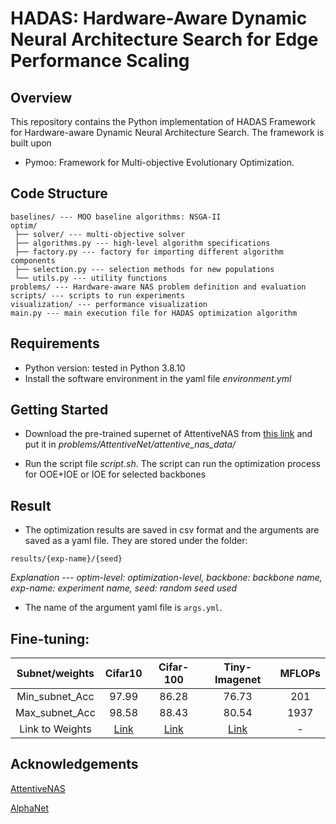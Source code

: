 # HADAS: Hardware-Aware Dynamic Neural Architecture Search for Edge Performance Scaling

## Overview

This repository contains the Python implementation of HADAS Framework for Hardware-aware Dynamic Neural Architecture Search. The framework is built upon 
- Pymoo: Framework for Multi-objective Evolutionary Optimization.


## Code Structure

```
baselines/ --- MOO baseline algorithms: NSGA-II
optim/
 ├── solver/ --- multi-objective solver
 ├── algorithms.py --- high-level algorithm specifications
 ├── factory.py --- factory for importing different algorithm components
 ├── selection.py --- selection methods for new populations
 └── utils.py --- utility functions
problems/ --- Hardware-aware NAS problem definition and evaluation
scripts/ --- scripts to run experiments
visualization/ --- performance visualization
main.py --- main execution file for HADAS optimization algorithm
```

## Requirements

- Python version: tested in Python 3.8.10
- Install the software environment in the yaml file *environment.yml*

## Getting Started

- Download the pre-trained supernet of AttentiveNAS from [this link](https://drive.google.com/file/d/1cCla-OQNIAn-rjsY2b832DuP59ZKr8uh/view?usp=sharing) and put it in *problems/AttentiveNet/attentive_nas_data/*

- Run the script file *script.sh*. The script can run the optimization process for OOE+IOE or IOE for selected backbones


## Result

- The optimization results are saved in csv format and the arguments are saved as a yaml file. They are stored under the folder:

```
results/{exp-name}/{seed}
```

*Explanation --- optim-level: optimization-level, backbone: backbone name, exp-name: experiment name, seed: random seed used*

- The name of the argument yaml file is `args.yml`.


## Fine-tuning:
    
| Subnet/weights | Cifar10 | Cifar-100 | Tiny-Imagenet | MFLOPs |
|:---:|:---:|:---:|:---:|:---:|
| Min_subnet_Acc | 97.99 | 86.28 | 76.73 | 201 |
| Max_subnet_Acc | 98.58 | 88.43 | 80.54 | 1937 |
| Link to Weights | [Link](https://drive.google.com/drive/folders/1IwvWd8oswS6YBGhu-32YHhXRKqFBnDaF?usp=sharing) | [Link](https://drive.google.com/drive/folders/1hcgG8Jcp_iiJR6ekjlNjdGm7ThEVw-bB?usp=sharing) | [Link](https://drive.google.com/drive/folders/1n3eeX7g8c-MUNWizda3LBZwC5qIN1aKb?usp=sharing) | - |



## Acknowledgements

[AttentiveNAS](https://github.com/facebookresearch/AttentiveNAS)

[AlphaNet](https://github.com/facebookresearch/AlphaNet)

